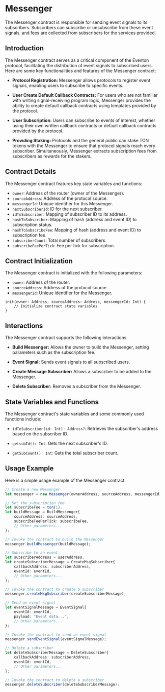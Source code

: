 # Messenger

The Messenger contract is responsible for sending event signals to its subscribers. Subscribers can subscribe or unsubscribe from these event signals, and fees are collected from subscribers for the services provided.

## Introduction

The Messenger contract serves as a critical component of the Eventon protocol, facilitating the distribution of event signals to subscribed users. Here are some key functionalities and features of the Messenger contract:

- **Protocol Registration:** Messenger allows protocols to register event signals, enabling users to subscribe to specific events.

- **User Create Default Callback Contracts:** For users who are not familiar with writing signal-receiving program logic, Messenger provides the ability to create default callback contracts using templates provided by the protocol.

- **User Subscription:** Users can subscribe to events of interest, whether using their own written callback contracts or default callback contracts provided by the protocol.

- **Providing Staking:** Protocols and the general public can stake TON tokens with the Messenger to ensure that protocol signals reach every subscriber. Simultaneously, Messenger extracts subscription fees from subscribers as rewards for the stakers.

## Contract Details

The Messenger contract features key state variables and functions:

- `owner`: Address of the router (owner of the Messenger).
- `sourceAddress`: Address of the protocol source.
- `messengerId`: Unique identifier for this Messenger.
- `nextSubscriberId`: ID for the next subscriber.
- `idToSubscriber`: Mapping of subscriber ID to its address.
- `hashToSubscriber`: Mapping of hash (address and event ID) to subscription status.
- `hashToSubscribeFee`: Mapping of hash (address and event ID) to subscription fee.
- `subscriberCount`: Total number of subscribers.
- `subscribeFeePerTick`: Fee per tick for subscription.

## Contract Initialization

The Messenger contract is initialized with the following parameters:

- `owner`: Address of the router.
- `sourceAddress`: Address of the protocol source.
- `messengerId`: Unique identifier for the Messenger.

```solidity
init(owner: Address, sourceAddress: Address, messengerId: Int) {
    // Initialize contract state variables
}
```

## Interactions

The Messenger contract supports the following interactions:

- **Build Messenger:** Allows the owner to build the Messenger, setting parameters such as the subscription fee.

- **Event Signal:** Sends event signals to all subscribed users.

- **Create Message Subscriber:** Allows a subscriber to be added to the Messenger.

- **Delete Subscriber:** Removes a subscriber from the Messenger.

## State Variables and Functions

The Messenger contract's state variables and some commonly used functions include:

- `idToSubscriber(id: Int): Address?`: Retrieves the subscriber's address based on the subscriber ID.

- `getsubId(): Int`: Gets the next subscriber's ID.

- `getSubCount(): Int`: Gets the total subscriber count.

## Usage Example

Here is a simple usage example of the Messenger contract:

```typescript
// Create a new Messenger
let messenger = new Messenger(ownerAddress, sourceAddress, messengerId);

// Set the subscription fee
let subscribeFee = ton(1);
let buildMessage = BuildMessenger{
    sourceAddress: sourceAddress,
    subscribeFeePerTick: subscribeFee,
    // Other parameters...
};

// Invoke the contract to build the Messenger
messenger.buildMessenger(buildMessage);

// Subscribe to an event
let subscriberAddress = userAddress;
let createSubscriberMessage = CreateMsgSubscriber{
    callbackAddress: subscriberAddress,
    eventId: eventId,
    // Other parameters...
};

// Invoke the contract to create a subscriber
messenger.createMsgSubscriber(createSubscriberMessage);

// Send an event signal
let eventSignalMessage = EventSignal{
    eventId: eventId,
    payload: "Event data...",
    // Other parameters...
};

// Invoke the contract to send an event signal
messenger.sendEventSignal(eventSignalMessage);

// Delete a subscriber
let deleteSubscriberMessage = DeleteSubscriber{
    callbackAddress: subscriberAddress,
    eventId: eventId,
    // Other parameters...
};

// Invoke the contract to delete a subscriber
messenger.deleteSubscriber(deleteSubscriberMessage);
```
